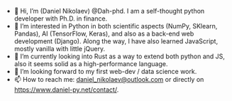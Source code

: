 - 👋 Hi, I’m (Daniel Nikolaev) @Dah-phd. I am a self-thought python developer with Ph.D. in finance.
- 👀 I’m interested in Python in both scientific aspects (NumPy, SKlearn, Pandas), AI (TensorFlow, Keras), and also as a back-end web development (Django). Along the way, I have also learned JavaScript, mostly vanilla with little jQuery.
- 🌱 I’m currently looking into Rust as a way to extend both python and JS, also it seems solid as a high-performance language.
- 💞️ I’m looking forward to my first web-dev / data science work.
- 📫 How to reach me: daniel_nikolaev@outlook.com or directly on https://www.daniel-py.net/contact/.

<!---
Dah-phd/Dah-phd is a ✨ special ✨ repository because its `README.md` (this file) appears on your GitHub profile.
You can click the Preview link to take a look at your changes.
--->
